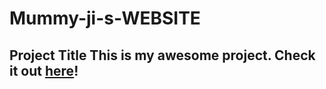 # Mummy-ji-s-WEBSITE
## Project Title  This is my awesome project. Check it out [here](https://pushpas-kitchen-delights.lovable.app/)!
